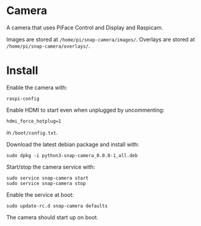 Camera
======
A camera that uses PiFace Control and Display and Raspicam.

Images are stored at `/home/pi/snap-camera/images/`.
Overlays are stored at `/home/pi/snap-camera/overlays/`.


Install
=======
Enable the camera with:

    raspi-config

Enable HDMI to start even when unplugged by uncommenting:

    hdmi_force_hotplug=1

in `/boot/config.txt`.

Download the latest debian package and install with:

    sudo dpkg -i python3-snap-camera_0.0.0-1_all.deb

Start/stop the camera service with:

    sudo service snap-camera start
    sudo service snap-camera stop

Enable the service at boot:

    sudo update-rc.d snap-camera defaults

The camera should start up on boot.
